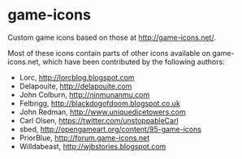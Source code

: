 game-icons
==========

Custom game icons based on those at http://game-icons.net/.

Most of these icons contain parts of other icons available on game-icons.net,
which have been contributed by the following authors:

- Lorc, http://lorcblog.blogspot.com
- Delapouite, http://delapouite.com
- John Colburn, http://ninmunanmu.com
- Felbrigg, http://blackdogofdoom.blogspot.co.uk
- John Redman, http://www.uniquedicetowers.com
- Carl Olsen, https://twitter.com/unstoppableCarl
- sbed, http://opengameart.org/content/95-game-icons
- PriorBlue, http://forum.game-icons.net
- Willdabeast, http://wjbstories.blogspot.com
